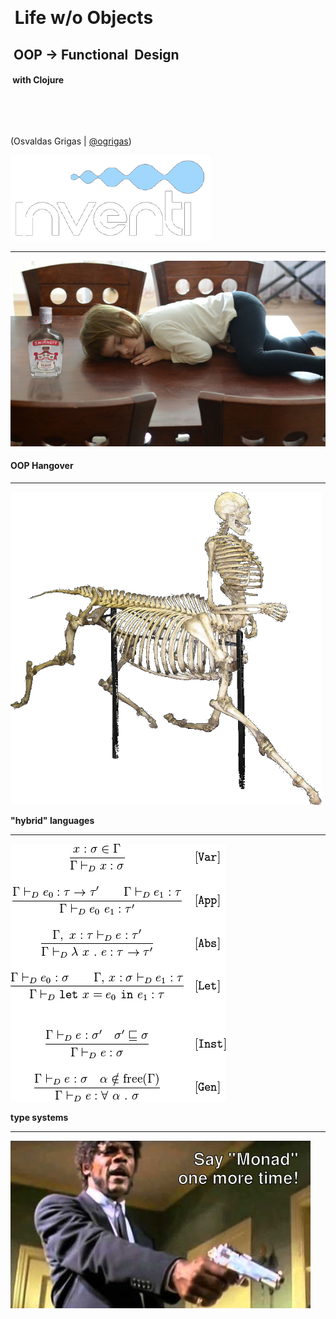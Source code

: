 &nbsp;

# &nbsp;Life w/o Objects  <!-- .element: style="color: #42affa" -->

## &nbsp;OOP &#8594; Functional &nbsp;Design&nbsp;

#### &nbsp;with Clojure  <!-- .element: style="color: #d0f0ff" -->

&nbsp;

&nbsp;

(Osvaldas Grigas | [@ogrigas](http://twitter.com/ogrigas))

![inventi](img/inventi-logo-white.png)  <!-- .element: class="plain" width="150" -->

---

![hangover](img/hangover.jpg)

#### OOP Hangover

---

![hybrid](img/hybrid.png) <!-- .element: class="plain" -->

**"hybrid" languages**

---

![hindley-milner](img/type-system.png) <!-- .element style="background: white; padding: 0.5em" -->

**type systems**

---

![monad](img/monad.jpg) <!-- .element: height="360" -->
